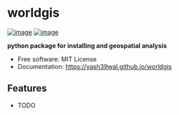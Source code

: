# worldgis


[![image](https://img.shields.io/pypi/v/worldgis.svg)](https://pypi.python.org/pypi/worldgis)
[![image](https://img.shields.io/conda/vn/conda-forge/worldgis.svg)](https://anaconda.org/conda-forge/worldgis)


**python package for installing and geospatial analysis**


-   Free software: MIT License
-   Documentation: https://yash39wal.github.io/worldgis
    

## Features

-   TODO
